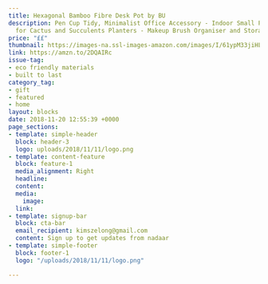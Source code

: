 ```yaml
---
title: Hexagonal Bamboo Fibre Desk Pot by BU
description: Pen Cup Tidy, Minimalist Office Accessory - Indoor Small Plant Pot, Suitable
  for Cactus and Succulents Planters - Makeup Brush Organiser and Storage
price: "££"
thumbnail: https://images-na.ssl-images-amazon.com/images/I/61ypM33jiHL._SL1417_.jpg
link: https://amzn.to/2DQAIRc
issue-tag:
- eco friendly materials
- built to last
category_tag:
- gift
- featured
- home
layout: blocks
date: 2018-11-20 12:55:39 +0000
page_sections:
- template: simple-header
  block: header-3
  logo: uploads/2018/11/11/logo.png
- template: content-feature
  block: feature-1
  media_alignment: Right
  headline: 
  content: 
  media:
    image: 
  link: 
- template: signup-bar
  block: cta-bar
  email_recipient: kimszelong@gmail.com
  content: Sign up to get updates from nadaar
- template: simple-footer
  block: footer-1
  logo: "/uploads/2018/11/11/logo.png"

---
```

